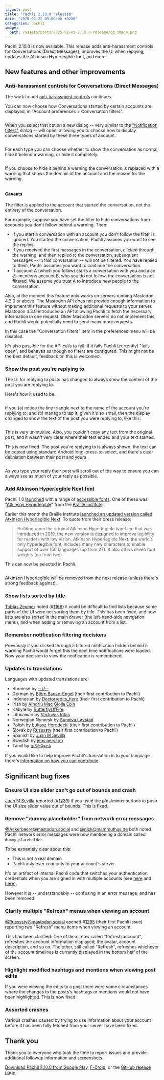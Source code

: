 ```yaml
---
layout: post
title: "Pachli 2.10.0 released"
date: "2025-02-28 09:00:00 +0200"
categories: pachli
image:
  path: /assets/posts/2025-02-xx-2.10.0-release/og_image.png
---
```

Pachli 2.10.0 is now available. This release adds anti-harassment controls for Conversations (Direct Messages), improves the UI when replying, updates the Atkinson Hyperlegible font, and more.

<!--more-->

## New features and other improvements

### Anti-harassment controls for Conversations (Direct Messages)

The work to add [anti-harassment controls](/pachli/2024/08/02/harassment-controls.html) continues.

You can now choose how Conversations started by certain accounts are displayed, in "Account preferences > Conversation filters".

<img alt="" src="/assets/posts/2025-02-xx-2.10.0-release/pref-conversation-filters.png" class="shadow">

When you select that option a new dialog -- very similar to the ["Notification filters"](/pachli/2024/11/28/2.9.0-release.html#anti-harassment-controls-for-notifications) dialog -- will open, allowing you to choose how to display conversations started by these three types of account.

<img alt="" src="/assets/posts/2025-02-xx-2.10.0-release/conversation-filters-dialog.png" class="shadow">

For each type you can choose whether to show the conversation as normal, hide it behind a warning, or hide it completely.

<img alt="" src="/assets/posts/2025-02-xx-2.10.0-release/conversation-filters-dialog-menu.png" class="shadow">

If you choose to hide it behind a warning the conversation is replaced with a warning that shows the domain of the account and the reason for the warning.

<img alt="" src="/assets/posts/2025-02-xx-2.10.0-release/filtered-conversation-item.png" class="shadow">

#### Caveats

The filter is applied to the account that started the conversation, not the entirety of the conversation.

For example, suppose you have set the filter to hide conversations from accounts you don't follow behind a warning. Then:

- If you start a conversation with an account you don't follow the filter is ignored. You started the conversation, Pachli assumes you want to see the replies.
- If you received the first messages in the conversation, clicked through the warning, and then replied to the conversation, subsequent messages -- in this conversation -- will not be filtered. You have replied to them, Pachli assumes you want to continue the conversation.
- If account A (which you follow) starts a conversation with you and also @-mentions account B, who you do not follow, the conversation is not filtered. We assume you trust A to introduce new people to the conversation.

Also, at the moment this feature only works on servers running Mastodon 4.3.0 or above. The Mastodon API does not provide enough information to implement this feature without making additional requests to your server. Mastodon 4.3.0 introduced an API allowing Pachli to fetch the necessary information in one request. Older Mastodon servers do not implement this, and Pachli would potentially need to send many more requests.

In this case the "Conversation filters" item in the preferences menu will be disabled.

It's also possible for the API calls to fail. If it fails Pachli (currently) "fails open", and behaves as though no filters are configured. This might not be the best default, feedback on this is welcomed.

### Show the post you're replying to

The UI for replying to posts has changed to always show the content of the post you are replying to.

Here's how it used to be.

<img alt="" src="/assets/posts/2025-02-xx-2.10.0-release/reply-before.png" class="shadow">

If you (a) notice the tiny triangle next to the name of the account you're replying to, and (b) manage to tap it, given it's so small, then the display changed to show the text of the post you were replying to, like this:

<img alt="" src="/assets/posts/2025-02-xx-2.10.0-release/reply-before-disclosed.png" class="shadow">

This is very unintuitive. Also, you couldn't copy any text from the original post, and it wasn't very clear where their text ended and your text started.

This is now fixed. The post you're replying to is always shown, the text can be copied using standard Android long-press-to-select, and there's clear deliniation between their post and yours.

<img alt="" src="/assets/posts/2025-02-xx-2.10.0-release/reply-new.png" class="shadow">

As you type your reply their post will scroll out of the way to ensure you can always see as much of your reply as possible.

### Add Atkinson Hyperlegible Next font

Pachli 1.0 [launched](/pachli/2023/09/06/hello-pachli.html) with a range of [accessible fonts](/pachli/2023/09/29/accesible-fonts.html). One of these was "[Atkinson Hyperlegible](https://www.brailleinstitute.org/freefont/)" from the [Braille Institute](https://www.brailleinstitute.org/).

Earlier this month the Braille Institute [launched an updated version called Atkinson Hyperlegible Next](https://www.brailleinstitute.org/about-us/news/braille-institute-launches-enhanced-atkinson-hyperlegible-font-to-make-reading-easier/). To quote from their press release:

> Building upon the original Atkinson Hyperlegible typeface that was introduced in 2019, the new version is designed to improve legibility for readers with low vision. Atkinson Hyperlegible Next, the world’s only hyperlegible font, includes many new characters to enable support of over 150 languages (up from 27). It also offers seven font weights (up from two)

This can now be selected in Pachli.

<img alt="" src="/assets/posts/2025-02-xx-2.10.0-release/atkinson-hyperlegible-next.png" class="shadow">

Atkinson Hyperlegible will be removed from the next release (unless there's strong feedback against).

### Show lists sorted by title

[Tobias Zeumer](https://openbiblio.social/@vform) noted (#[1168](https://github.com/pachli/pachli-android/issues/1168)) it could be difficult to find lists because some parts of the UI were not sorting them by title. This has been fixed, and now lists are also sorted in the main drawer (the left-hand-side navigation menu), and when adding or removing an account from a list.

### Remember notification filtering decisions

Previously if you clicked through a filtered notification hidden behind a warning Pachli would forget this the next time notifications were loaded. Now your decision to view the notification is remembered.

### Updates to translations

Languages with updated translations are:

- Burmese by [--//--](https://github.com/pachli/pachli-android/commits?author=htetoh2006@outlook.com)
- German by [Björn Bause-Engel](https://github.com/pachli/pachli-android/commits?author=github@bjoernengel.de) (their first contribution to Pachli)
- Indonesian by [Doctorredits_here](https://github.com/pachli/pachli-android/commits?author=182783629+doctorreditshere@users.noreply.github.com) (their first contribution to Pachli)
- Irish by [Aindriú Mac Giolla Eoin](https://github.com/pachli/pachli-android/commits?author=aindriu80@gmail.com)
- Kabyle by [ButterflyOfFire](https://github.com/pachli/pachli-android/commits?author=boffire@users.noreply.hosted.weblate.org)
- Lithuanian by [Vaclovas Intas](https://github.com/pachli/pachli-android/commits?author=Gateway_31@protonmail.com)
- Norwegian Nynorsk by [Sunniva Løvstad](https://github.com/pachli/pachli-android/commits?author=weblate@turtle.garden)
- Polish by [Łukasz Horodecki](https://github.com/pachli/pachli-android/commits?author=dakilla@gmail.com) (their first contribution to Pachli)
- Slovak by [Russssty](https://github.com/pachli/pachli-android/commits?author=rastislav.podracky@outlook.com) (their first contribution to Pachli)
- Spanish by [Juan M Sevilla](https://github.com/pachli/pachli-android/commits?author=jumase@disroot.org)
- Swedish by [jens persson](https://github.com/pachli/pachli-android/commits?author=jens@persson.cx)
- Tamil by [தமிழ்நேரம்](https://github.com/pachli/pachli-android/commits?author=anishprabu.t@gmail.com)

If you would like to help improve Pachli's translation in to your language there's [information on how you can contribute](https://github.com/pachli/pachli-android/blob/main/docs/contributing/translate.md).

## Significant bug fixes

### Ensure UI size slider can't go out of bounds and crash

[Juan M Sevilla](https://github.com/jumase) reported (#[1239](https://github.com/pachli/pachli-android/issues/1239)) if you used the plus/minus buttons to push the UI size slider value out of bounds. This is fixed.

### Remove "dummy.placeholder" from network error messages

[@Aakerbeere@mastodon.social](https://mastodon.social/@Aakerbeere) and [@nick@mammuthus.de](https://mammuthus.de/@nick) both noted Pachli network error messages were now mentioning a domain called `dummy.placeholder`.

To be extremely clear about this:

- This is not a real domain
- Pachli only ever connects to your account's server

It's an artifact of internal Pachli code that switches your authentication credentials when you are signed in with multiple accounts (see [here](https://github.com/pachli/pachli-android/blob/4b0f51a646f245108973f52954b3be7b4e9d46a9/core/network/src/main/kotlin/app/pachli/core/network/retrofit/InstanceSwitchAuthInterceptor.kt#L48) and [here](https://github.com/pachli/pachli-android/blob/4b0f51a646f245108973f52954b3be7b4e9d46a9/core/network/src/main/kotlin/app/pachli/core/network/retrofit/MastodonApi.kt#L85)).

However it is -- understandably -- confusing in an error message, and has been removed.

### Clarify multiple "Refresh" menus when viewing an account

[@Russssty@mastodon.social](https://mastodon.social/@Russssty) opened #[1295](https://github.com/pachli/pachli-android/issues/1295) (their first Pachli issue) reporting two "Refresh" menu items when viewing an account.

This has been clarified. One of them, now called "Refresh account", refreshes the account information displayed; the avatar, account description, and so on. The other, still called "Refresh", refreshes whichever of the account timelines is currently displayed in the bottom half of the screen.

### Highlight modified hashtags and mentions when viewing post edits

If you were viewing the edits to a post there were some circumstances where the changes to the posts's hashtags or mentions would not have been highlighted. This is now fixed.

### Assorted crashes

Various crashes caused by trying to use information about your account before it has been fully fetched from your server have been fixed.

## Thank you

Thank you to everyone who took the time to report issues and provide additional followup information and screenshots.

[Download Pachli 2.10.0 from Google Play](https://play.google.com/store/apps/details?id=app.pachli), [F-Droid](https://f-droid.org/en/packages/app.pachli/), or the [GitHub release page](https://github.com/pachli/pachli-android/releases/tag/v2.10.0).
